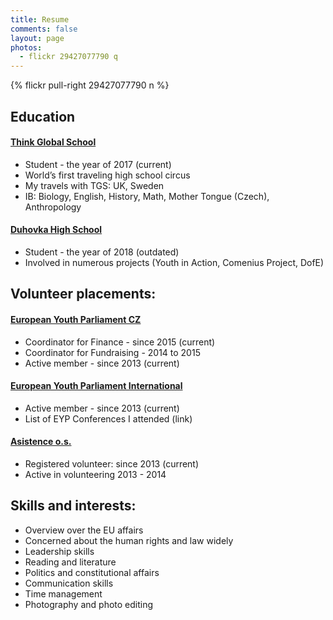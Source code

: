 ```yaml
---
title: Resume
comments: false
layout: page
photos:
  - flickr 29427077790 q
---
```

{% flickr pull-right 29427077790 n %}

## Education

#### [Think Global School](http://thinkglobalschool.org/)
- Student - the year of 2017 (current)
- World’s first traveling high school circus
- My travels with TGS: UK, Sweden
- IB: Biology, English, History, Math, Mother Tongue (Czech), Anthropology

#### [Duhovka High School](http://www.duhovkagymnazium.cz/en/)
- Student - the year of 2018 (outdated)
- Involved in numerous projects (Youth in Action, Comenius Project, DofE)


## Volunteer placements:

#### [European Youth Parliament CZ](http://eyp.cz/en/)
- Coordinator for Finance - since 2015 (current)
- Coordinator for Fundraising - 2014 to 2015
- Active member - since 2013 (current)

#### [European Youth Parliament International](http://eyp.org/)
- Active member - since 2013 (current)
- List of EYP Conferences I attended (link)

#### [Asistence o.s.](http://asistence.org/)
- Registered volunteer: since 2013 (current)
- Active in volunteering 2013 - 2014


## Skills and interests:
- Overview over the EU affairs
- Concerned about the human rights and law widely
- Leadership skills
- Reading and literature
- Politics and constitutional affairs
- Communication skills
- Time management
- Photography and photo editing
